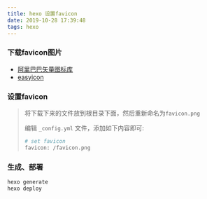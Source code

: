 ```yaml
---
title: hexo 设置favicon
date: 2019-10-28 17:39:48
tags: hexo
---
```


### 下载favicon图片

* [阿里巴巴矢量图标库](https://www.iconfont.cn/)
* [easyicon](https://www.easyicon.net/)

<!--more-->

### 设置favicon

> 将下载下来的文件放到根目录下面，然后重新命名为`favicon.png`
>
> 编辑 `_config.yml` 文件，添加如下内容即可:
>
> ```bash
> # set favicon
> favicon: /favicon.png
> ```

### 生成、部署

```bash
hexo generate
hexo deploy
```

